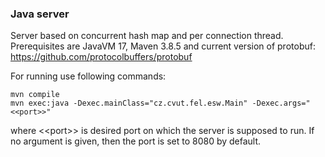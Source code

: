 ### Java server 

Server based on concurrent hash map and per connection thread.
<br/> Prerequisites are JavaVM 17, Maven 3.8.5 and current version of protobuf: https://github.com/protocolbuffers/protobuf

For running use following commands:
 
`mvn compile` <br/>
`mvn exec:java -Dexec.mainClass="cz.cvut.fel.esw.Main" -Dexec.args="<<port>>"`

where &lt;&lt;port&gt;&gt; is desired port on which the server is supposed to run. 
If no argument is given, then the port is set to 8080 by default.